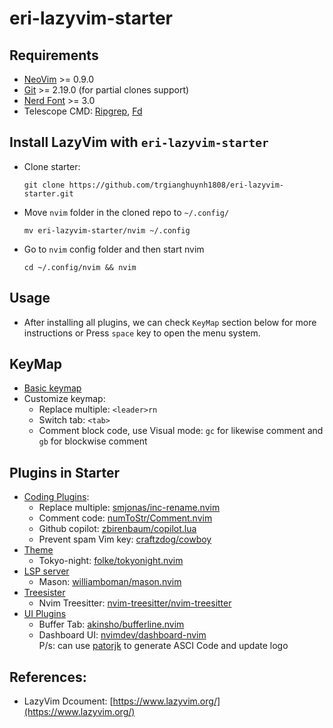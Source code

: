 # eri-lazyvim-starter

## Requirements
* [NeoVim](https://neovim.io/) >= 0.9.0
* [Git](https://git-scm.com/) >= 2.19.0 (for partial clones support)
* [Nerd Font](https://www.nerdfonts.com/font-downloads) >= 3.0
* Telescope CMD: [Ripgrep](https://github.com/BurntSushi/ripgrep), [Fd](https://github.com/sharkdp/fd?tab=readme-ov-file#installation)

## Install LazyVim with `eri-lazyvim-starter`
* Clone starter:  
  ```
  git clone https://github.com/trgianghuynh1808/eri-lazyvim-starter.git
  ```
* Move `nvim` folder in the cloned repo  to `~/.config/`  
  ```
  mv eri-lazyvim-starter/nvim ~/.config
  ```
* Go to `nvim` config folder and then start nvim  
  ```
  cd ~/.config/nvim && nvim
  ```
## Usage
* After installing all plugins, we can check `KeyMap` section below for more instructions or Press `space` key to open the menu system.

## KeyMap
* [Basic keymap](https://www.lazyvim.org/keymaps)
* Customize keymap:
  * Replace multiple: `<leader>rn`
  * Switch tab: `<tab>`
  * Comment block code, use Visual mode: `gc` for likewise comment and `gb` for blockwise comment
    
## Plugins in Starter
* [Coding Plugins](https://github.com/trgianghuynh1808/eri-lazyvim-starter/blob/master/nvim/lua/plugins/coding.lua):
  * Replace multiple: [smjonas/inc-rename.nvim](https://github.com/smjonas/inc-rename.nvim)
  * Comment code: [numToStr/Comment.nvim](https://github.com/numToStr/Comment.nvim)
  * Github copilot: [zbirenbaum/copilot.lua](https://github.com/zbirenbaum/copilot.lua)
  * Prevent spam Vim key: [craftzdog/cowboy](https://github.com/trgianghuynh1808/eri-lazyvim-starter/blob/master/nvim/lua/craftzdog/discipline.lua)
* [Theme](https://github.com/trgianghuynh1808/eri-lazyvim-starter/blob/master/nvim/lua/plugins/colorscheme.lua)
  * Tokyo-night: [folke/tokyonight.nvim](https://github.com/folke/tokyonight.nvim)
* [LSP server](https://github.com/trgianghuynh1808/eri-lazyvim-starter/blob/master/nvim/lua/plugins/lsp.lua)
  * Mason: [williamboman/mason.nvim](https://github.com/williamboman/mason.nvim)
* [Treesister](https://github.com/trgianghuynh1808/eri-lazyvim-starter/blob/master/nvim/lua/plugins/treesitter.lua)
  * Nvim Treesitter: [nvim-treesitter/nvim-treesitter](https://github.com/nvim-treesitter/nvim-treesitter)
* [UI Plugins](https://github.com/trgianghuynh1808/eri-lazyvim-starter/blob/master/nvim/lua/plugins/ui.lua)
  * Buffer Tab: [akinsho/bufferline.nvim](https://github.com/akinsho/bufferline.nvim)
  * Dashboard UI: [nvimdev/dashboard-nvim](https://github.com/nvimdev/dashboard-nvim)  
    P/s: can use [patorjk](https://patorjk.com/software/taag/#p=display&f=Graffiti&t=Type%20Something%20) to generate ASCI Code and update logo
    
## References:
* LazyVim Dcoument: [https://www.lazyvim.org/](https://www.lazyvim.org/)


  
  
